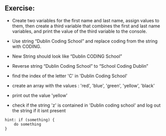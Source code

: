 ## Exercise: 
- Create two variables for the first name and last name, assign values to them, then create a third variable that combines the first and last name variables, and print the value of the third variable to the console.

- Use string “Dublin Coding School” and replace coding from the string with CODING.
- New String should look like “Dublin CODING School”

- Reverse string “Dublin Coding School” to “School Coding Dublin”

- find the index of the letter 'C' in 'Dublin Coding School'

- create an array with the values : 'red', 'blue', 'green', 'yellow', 'black'
- print out the value 'yellow'


- check if the string 'z' is contained in 'Dublin coding school' and log out the string if it isnt present
```
hint: if (something) {
    do something
}
```